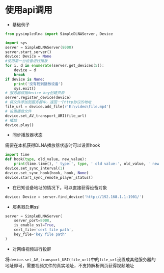 # 使用api调用

- 基础例子
```python
from pysimpledlna import SimpleDLNAServer, Device

import sys
server = SimpleDLNAServer(8000)
server.start_server()
device: Device = None
#使用第一台设备进行播放
for i, d in enumerate(server.get_devices(5)):
    device = d
    break
if device is None:
    print('没有找到播放设备')
    sys.exit()
# 服务器根据device key创建资源
server.register_device(device)
# 将文件添加到服务器中，返回一个http协议的地址
file_url = device.add_file(r'E:\video\file.mp4')
# 设置播放文件
device.set_AV_transport_URI(file_url)
# 播放
device.play()
```
- 同步播放器状态

需要在本机获得DLNA播放器状态时可以设置hook
```python
import time
def hook(type, old_value, new_value):
    print(time.time(), ' type:', type, ' old value:', old_value, ' new value:', new_value)
device.set_sync_interval(1)
device.set_sync_hook(hook, hook, None)
device.start_sync_remote_player_status()
```
- 在已知设备地址的情况下，可以直接获得设备对象
```python
device: Device = server.find_device('http://192.168.1.1:1901/')
```
- 服务器启用ssl
```python
server = SimpleDLNAServer(
    server_port=8000,
    is_enable_ssl=True,
    cert_file='cert file path',
    key_file='key file path'
)
```
- 对网络视频进行投屏

将`device.set_AV_transport_URI(file_url)`中的`file_url`设置成其他服务器的地址即可，需要视频文件的真实地址，不支持解析网页获得视频地址
